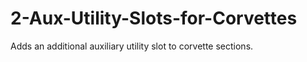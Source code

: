 # 2-Aux-Utility-Slots-for-Corvettes

Adds an additional auxiliary utility slot to corvette sections.
